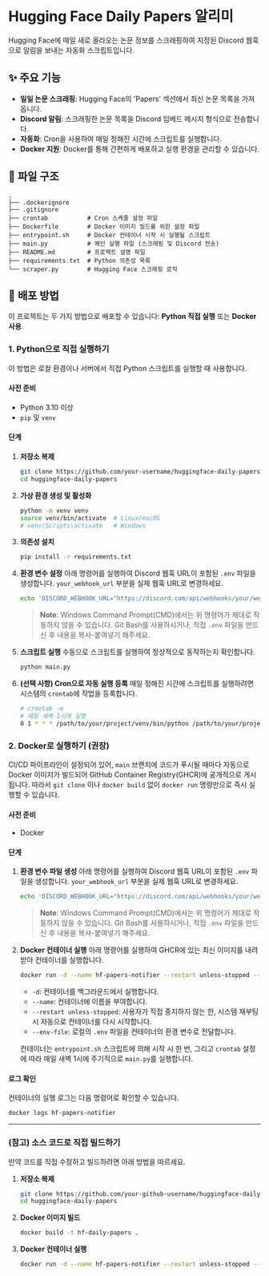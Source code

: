 # Hugging Face Daily Papers 알리미

Hugging Face에 매일 새로 올라오는 논문 정보를 스크래핑하여 지정된 Discord 웹훅으로 알림을 보내는 자동화 스크립트입니다.

## ✨ 주요 기능

- **일일 논문 스크래핑**: Hugging Face의 'Papers' 섹션에서 최신 논문 목록을 가져옵니다.
- **Discord 알림**: 스크래핑한 논문 목록을 Discord 임베드 메시지 형식으로 전송합니다.
- **자동화**: Cron을 사용하여 매일 정해진 시간에 스크립트를 실행합니다.
- **Docker 지원**: Docker를 통해 간편하게 배포하고 실행 환경을 관리할 수 있습니다.

## 📂 파일 구조

```
.
├── .dockerignore
├── .gitignore
├── crontab           # Cron 스케줄 설정 파일
├── Dockerfile        # Docker 이미지 빌드를 위한 설정 파일
├── entrypoint.sh     # Docker 컨테이너 시작 시 실행될 스크립트
├── main.py           # 메인 실행 파일 (스크래핑 및 Discord 전송)
├── README.md         # 프로젝트 설명 파일
├── requirements.txt  # Python 의존성 목록
└── scraper.py        # Hugging Face 스크래핑 로직
```

## 🚀 배포 방법

이 프로젝트는 두 가지 방법으로 배포할 수 있습니다: **Python 직접 실행** 또는 **Docker 사용**.

### 1. Python으로 직접 실행하기

이 방법은 로컬 환경이나 서버에서 직접 Python 스크립트를 실행할 때 사용합니다.

#### 사전 준비

- Python 3.10 이상
- `pip` 및 `venv`

#### 단계

1.  **저장소 복제**
    ```bash
    git clone https://github.com/your-username/huggingface-daily-papers.git
    cd huggingface-daily-papers
    ```

2.  **가상 환경 생성 및 활성화**
    ```bash
    python -m venv venv
    source venv/bin/activate  # Linux/macOS
    # venv\Scripts\activate   # Windows
    ```

3.  **의존성 설치**
    ```bash
    pip install -r requirements.txt
    ```

4.  **환경 변수 설정**
    아래 명령어를 실행하여 Discord 웹훅 URL이 포함된 `.env` 파일을 생성합니다.
    `your_webhook_url` 부분을 실제 웹훅 URL로 변경하세요.
    ```bash
    echo 'DISCORD_WEBHOOK_URL="https://discord.com/api/webhooks/your/webhook_url"' > .env
    ```
    > **Note**: Windows Command Prompt(CMD)에서는 위 명령어가 제대로 작동하지 않을 수 있습니다. Git Bash를 사용하시거나, 직접 `.env` 파일을 만드신 후 내용을 복사-붙여넣기 해주세요.

5.  **스크립트 실행**
    수동으로 스크립트를 실행하여 정상적으로 동작하는지 확인합니다.
    ```bash
    python main.py
    ```

6.  **(선택 사항) Cron으로 자동 실행 등록**
    매일 정해진 시간에 스크립트를 실행하려면 시스템의 `crontab`에 작업을 등록합니다.
    ```bash
    # crontab -e
    # 매일 새벽 1시에 실행
    0 1 * * * /path/to/your/project/venv/bin/python /path/to/your/project/main.py
    ```

### 2. Docker로 실행하기 (권장)

CI/CD 파이프라인이 설정되어 있어, `main` 브랜치에 코드가 푸시될 때마다 자동으로 Docker 이미지가 빌드되어 GitHub Container Registry(GHCR)에 공개적으로 게시됩니다. 따라서 `git clone` 이나 `docker build` 없이 `docker run` 명령만으로 즉시 실행할 수 있습니다.

#### 사전 준비

- Docker

#### 단계

1.  **환경 변수 파일 생성**
    아래 명령어를 실행하여 Discord 웹훅 URL이 포함된 `.env` 파일을 생성합니다.
    `your_webhook_url` 부분을 실제 웹훅 URL로 변경하세요.
    ```bash
    echo 'DISCORD_WEBHOOK_URL="https://discord.com/api/webhooks/your/webhook_url"' > .env
    ```
    > **Note**: Windows Command Prompt(CMD)에서는 위 명령어가 제대로 작동하지 않을 수 있습니다. Git Bash를 사용하시거나, 직접 `.env` 파일을 만드신 후 내용을 복사-붙여넣기 해주세요.

2.  **Docker 컨테이너 실행**
    아래 명령어를 실행하여 GHCR에 있는 최신 이미지를 내려받아 컨테이너를 실행합니다.
    ```bash
    docker run -d --name hf-papers-notifier --restart unless-stopped --env-file .env ghcr.io/hanaoverride/hf-daily-papers:latest
    ```
    - `-d`: 컨테이너를 백그라운드에서 실행합니다.
    - `--name`: 컨테이너에 이름을 부여합니다.
    - `--restart unless-stopped`: 사용자가 직접 중지하지 않는 한, 시스템 재부팅 시 자동으로 컨테이너를 다시 시작합니다.
    - `--env-file`: 로컬의 `.env` 파일을 컨테이너의 환경 변수로 전달합니다.

    컨테이너는 `entrypoint.sh` 스크립트에 의해 시작 시 한 번, 그리고 `crontab` 설정에 따라 매일 새벽 1시에 주기적으로 `main.py`를 실행합니다.

#### 로그 확인

컨테이너의 실행 로그는 다음 명령어로 확인할 수 있습니다.
```bash
docker logs hf-papers-notifier
```

---

### (참고) 소스 코드로 직접 빌드하기

만약 코드를 직접 수정하고 빌드하려면 아래 방법을 따르세요.

1.  **저장소 복제**
    ```bash
    git clone https://github.com/your-github-username/huggingface-daily-papers.git
    cd huggingface-daily-papers
    ```

2.  **Docker 이미지 빌드**
    ```bash
    docker build -t hf-daily-papers .
    ```

3.  **Docker 컨테이너 실행**
    ```bash
    docker run -d --name hf-papers-notifier --restart unless-stopped --env-file .env hf-daily-papers
    ```

